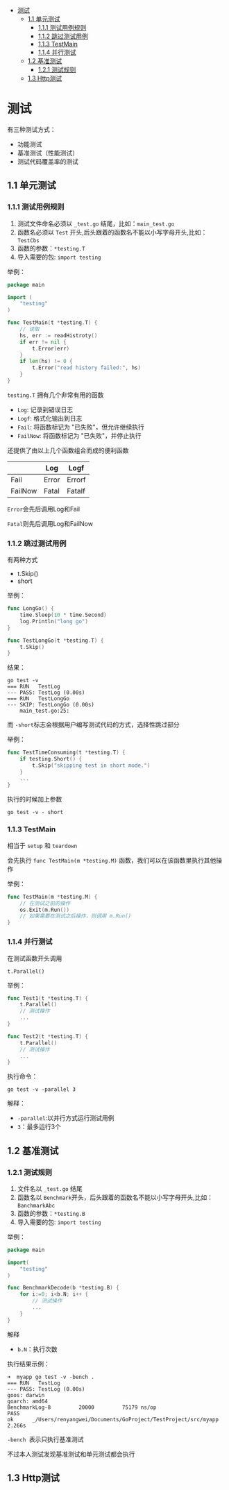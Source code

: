 - [测试](#%E6%B5%8B%E8%AF%95)
	- [1.1 单元测试](#11-%E5%8D%95%E5%85%83%E6%B5%8B%E8%AF%95)
		- [1.1.1 测试用例规则](#111-%E6%B5%8B%E8%AF%95%E7%94%A8%E4%BE%8B%E8%A7%84%E5%88%99)
		- [1.1.2 跳过测试用例](#112-%E8%B7%B3%E8%BF%87%E6%B5%8B%E8%AF%95%E7%94%A8%E4%BE%8B)
		- [1.1.3 TestMain](#113-TestMain)
		- [1.1.4 并行测试](#114-%E5%B9%B6%E8%A1%8C%E6%B5%8B%E8%AF%95)
	- [1.2 基准测试](#12-%E5%9F%BA%E5%87%86%E6%B5%8B%E8%AF%95)
		- [1.2.1 测试规则](#121-%E6%B5%8B%E8%AF%95%E8%A7%84%E5%88%99)
	- [1.3 Http测试](#13-Http%E6%B5%8B%E8%AF%95)

# 测试

有三种测试方式：

- 功能测试
- 基准测试（性能测试）
- 测试代码覆盖率的测试

## 1.1 单元测试

### 1.1.1 测试用例规则

1. 测试文件命名必须以 `_test.go` 结尾，比如：`main_test.go`
2. 函数名必须以 `Test` 开头,后头跟着的函数名不能以小写字母开头,比如：`TestCbs`
3. 函数的参数：`*testing.T`
4. 导入需要的包: `import testing`

举例：

```go
package main

import (
	"testing"
)

func TestMain(t *testing.T) {
    // 读取
	hs, err := readHistroty()
	if err != nil {
		t.Error(err)
	}
	if len(hs) != 0 {
		t.Error("read history failed:", hs)
	}
}

```

`testing.T` 拥有几个非常有用的函数

- `Log`: 记录到错误日志
- `Logf`: 格式化输出到日志
- `Fail`: 将函数标记为 "已失败"，但允许继续执行
- `FailNow`: 将函数标记为 "已失败"，并停止执行

还提供了由以上几个函数组合而成的便利函数

| | Log | Logf |
|--|--|--|
| Fail | Error | Errorf |
| FailNow | Fatal | Fatalf |

`Error`会先后调用Log和Fail

`Fatal`则先后调用Log和FailNow

### 1.1.2 跳过测试用例

有两种方式

- t.Skip()
- short

举例：

```go
func LongGo() {
	time.Sleep(10 * time.Second)
	log.Println("long go")
}
```

```go
func TestLongGo(t *testing.T) {
	t.Skip()
}
```

结果：

```
go test -v
=== RUN   TestLog
--- PASS: TestLog (0.00s)
=== RUN   TestLongGo
--- SKIP: TestLongGo (0.00s)
    main_test.go:25: 
```

而 `-short`标志会根据用户编写测试代码的方式，选择性跳过部分

举例：

```go
func TestTimeConsuming(t *testing.T) {
    if testing.Short() {
        t.Skip("skipping test in short mode.")
    }
    ...
}
```

执行的时候加上参数

	go test -v - short

### 1.1.3 TestMain

相当于 `setup` 和 `teardown`

会先执行 `func TestMain(m *testing.M)` 函数，我们可以在该函数里执行其他操作

举例：
```go
func TestMain(m *testing.M) {
	// 在测试之前的操作
	os.Exit(m.Run())
	// 如果需要在测试之后操作，则调用 m.Run()
} 
```

### 1.1.4 并行测试

在测试函数开头调用

	t.Parallel()

举例：

```go
func Test1(t *testing.T) {
	t.Parallel()
	// 测试操作
	...
}

func Test2(t *testing.T) {
	t.Parallel()
	// 测试操作
	...
}
```

执行命令：

	go test -v -parallel 3

解释：

- `-parallel`:以并行方式运行测试用例
- `3`：最多运行3个

## 1.2 基准测试

### 1.2.1 测试规则

1. 文件名以 `_test.go` 结尾
2. 函数名以 `Benchmark`开头，后头跟着的函数名不能以小写字母开头,比如：`BanchmarkAbc`
3. 函数的参数：`*testing.B`
4. 导入需要的包: `import testing`

举例：

```go
package main

import(
	"testing"
)

func BenchmarkDecode(b *testing.B) {
	for i:=0; i<b.N; i++ {
		// 测试操作
		...
	}
}
```
解释

- `b.N`：执行次数

执行结果示例：

```
➜  myapp go test -v -bench .
=== RUN   TestLog
--- PASS: TestLog (0.00s)
goos: darwin
goarch: amd64
BenchmarkLog-8   	   20000	     75179 ns/op
PASS
ok  	_/Users/renyangwei/Documents/GoProject/TestProject/src/myapp	2.266s
```

`-bench `表示只执行基准测试

不过本人测试发现基准测试和单元测试都会执行

## 1.3 Http测试

